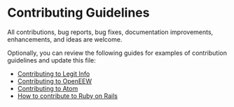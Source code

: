 # Contributing Guidelines

All contributions, bug reports, bug fixes, documentation improvements, enhancements, and ideas are welcome.

Optionally, you can review the following guides for examples of contribution guidelines and update this file:

- [Contributing to Legit Info](https://github.com/Call-for-Code-for-Racial-Justice/Legit-Info/blob/main/CONTRIBUTING.md)
- [Contributing to OpenEEW](https://github.com/openeew/openeew-dashboard/blob/main/CONTRIBUTING.md)
- [Contributing to Atom](https://github.com/atom/atom/blob/master/CONTRIBUTING.md)
- [How to contribute to Ruby on Rails](https://github.com/rails/rails/blob/main/CONTRIBUTING.md)
